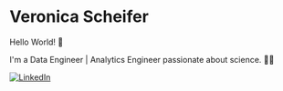 # Veronica Scheifer
Hello World! 👋

I'm a Data Engineer | Analytics Engineer passionate about science. :woman_technologist:

[![LinkedIn](https://img.shields.io/badge/LinkedIn-0077B5?style=for-the-badge&logo=linkedin&logoColor=white)](https://www.linkedin.com/in/veronica-scheifer/)
